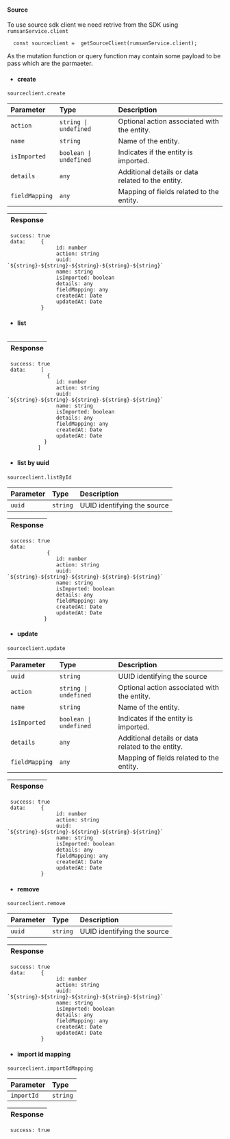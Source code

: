 #### Source

To use source sdk client we need retrive from the SDK using `rumsanService.client`

```
  const sourceclient =  getSourceClient(rumsanService.client);

```

As the mutation function or query function may contain some payload to be pass which are the parmaeter.

- #### create

```
sourceclient.create
```

| Parameter      | Type                   | Description                                       |
| :------------- | :--------------------- | :------------------------------------------------ |
| `action`       | `string \| undefined`  | Optional action associated with the entity.       |
| `name`         | `string`               | Name of the entity.                               |
| `isImported`   | `boolean \| undefined` | Indicates if the entity is imported.              |
| `details`      | `any`                  | Additional details or data related to the entity. |
| `fieldMapping` | `any`                  | Mapping of fields related to the entity.          |

| Response |
| :------- |

```
 success: true
 data:     {
                id: number
                action: string
                uuid: `${string}-${string}-${string}-${string}-${string}`
                name: string
                isImported: boolean
                details: any
                fieldMapping: any
                createdAt: Date
                updatedAt: Date
           }

```

- #### list

```sourceclient.list

```

| Response |
| :------- |

```
 success: true
 data:     [
             {
                id: number
                action: string
                uuid: `${string}-${string}-${string}-${string}-${string}`
                name: string
                isImported: boolean
                details: any
                fieldMapping: any
                createdAt: Date
                updatedAt: Date
            }
          ]

```

- #### list by uuid

```
sourceclient.listById
```

| Parameter | Type     | Description                 |
| :-------- | :------- | :-------------------------- |
| `uuid`    | `string` | UUID identifying the source |

| Response |
| :------- |

```
 success: true
 data:
             {
                id: number
                action: string
                uuid: `${string}-${string}-${string}-${string}-${string}`
                name: string
                isImported: boolean
                details: any
                fieldMapping: any
                createdAt: Date
                updatedAt: Date
            }

```

- #### update

```
sourceclient.update

```

| Parameter      | Type                   | Description                                       |
| :------------- | :--------------------- | :------------------------------------------------ |
| `uuid`         | `string`               | UUID identifying the source                       |
| `action`       | `string \| undefined`  | Optional action associated with the entity.       |
| `name`         | `string`               | Name of the entity.                               |
| `isImported`   | `boolean \| undefined` | Indicates if the entity is imported.              |
| `details`      | `any`                  | Additional details or data related to the entity. |
| `fieldMapping` | `any`                  | Mapping of fields related to the entity.          |

| Response |
| :------- |

```
 success: true
 data:     {
                id: number
                action: string
                uuid: `${string}-${string}-${string}-${string}-${string}`
                name: string
                isImported: boolean
                details: any
                fieldMapping: any
                createdAt: Date
                updatedAt: Date
           }

```

- #### remove

```
sourceclient.remove

```

| Parameter | Type     | Description                 |
| :-------- | :------- | :-------------------------- |
| `uuid`    | `string` | UUID identifying the source |

| Response |
| :------- |

```
 success: true
 data:     {
                id: number
                action: string
                uuid: `${string}-${string}-${string}-${string}-${string}`
                name: string
                isImported: boolean
                details: any
                fieldMapping: any
                createdAt: Date
                updatedAt: Date
           }

```

- #### import id mapping

```
sourceclient.importIdMapping
```

| Parameter  | Type     |
| :--------- | :------- |
| `importId` | `string` |

| Response |
| :------- |

```
 success: true
```
